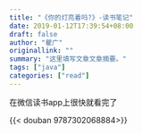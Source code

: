```yaml
---
title: "《你的灯亮着吗?》-读书笔记"
date: 2019-01-12T17:39:54+08:00
draft: false
author: "瞿广"
originallink: ""
summary: "这里填写文章文章摘要。"
tags: ["java"]
categories: ["read"]
---
```



在微信读书app上很快就看完了



{{< douban 9787302068884>}}


<!-- more -->